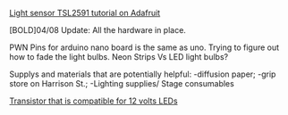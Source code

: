 [Light sensor TSL2591 tutorial on Adafruit](https://learn.adafruit.com/adafruit-tsl2591/wiring-and-test)

[BOLD]04/08 Update:
All the hardware in place.

PWN Pins for arduino nano board is the same as uno. Trying to figure out how to fade the light bulbs.
Neon Strips Vs LED light bulbs?

Supplys and materials that are potentially helpful:
-diffusion paper;
-grip store on Harrison St.;
-Lighting supplies/ Stage consumables

[Transistor that is compatible for 12 volts LEDs](https://www.youtube.com/watch?v=sVyi7yWuXxs)
